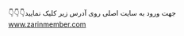 <br>👇👇👇جهت ورود به سایت اصلی روی آدرس زیر کلیک نمایید<br>
<a  target="_blank" href="https://zarinmember.com/"> www.zarinmember.com </a>

